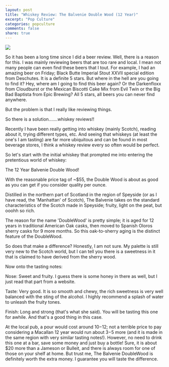 ```yaml
---
layout: post
title: "Whiskey Review: The Balvenie Double Wood (12 Year)"
excerpt: "Pop Culture"
categories: popculture
comments: false
share: true
---
```


![](https://wine-searcher1.freetls.fastly.net/images/labels/04/46/the-balvenie-doublewood-12-year-old-single-malt-scotch-whisky-speyside-scotland-10560446.jpg)





So it has been a long time since I did a beer review. Well, there is a reason for this. I was mainly reviewing beers that are too rare and local. I mean not many people can even find these beers that I tout. For example, I had an amazing beer on Friday; Black Butte Imperial Stout XXVII special edition from Deschutes. It is a definite 5 stars. But where in the hell are you going to find it? Hey, where am I going to find this beer again? Or the Darkenfloxx from Cloudburst or the Mexican Biscotti Cake Mix from Evil Twin or the Big Bad Baptista from Epic Brewing? All 5 stars, all beers you can never find anywhere. 



But the problem is that I really like reviewing things.


So there is a solution.......whiskey reviews!!

Recently I have been really getting into whiskey (mainly Scotch), reading about it, trying different types, etc. And seeing that whiskeys (at least the one's I am tasting) are far more ubiquitous and can be found in most beverage stores, I think a whiskey review every so often would be perfect.



So let's start with the initial whiskey that prompted me into entering the pretentious world of whiskey:



The 12 Year Balvenie Double Wood!


With the reasonable price tag of ~$55, the Double Wood is about as good as you can get if you consider quality per ounce. 


Distilled in the northern part of Scotland in the region of Speyside (or as I have read, the 'Manhattan' of Scotch), The Balvenie takes on the standard characteristics of the Scotch made in Speyside; fruity, light on the peat, but ooohh so rich. 


The reason for the name 'DoubleWood' is pretty simple; it is aged for 12 years in traditional American Oak casks, then moved to Spanish Oloros sherry casks for 9 more months. So this oak-to-sherry aging is the distinct feature of the DoubleWood.


So does that make a difference? Honestly, I am not sure. My palette is still very new to the Scotch world, but I can tell you there is a sweetness in it that is claimed to have derived from the sherry wood. 

Now onto the tasting notes:


Nose: Sweet and fruity. I guess there is some honey in there as well, but I just read that part from a website.

Taste: Very good. It is so smooth and chewy, the rich sweetness is very well balanced with the sting of the alcohol. I highly recommend a splash of water to unleash the fruity tones. 

Finish: Long and strong (that's what she said). You will be tasting this one for awhile. And that's a good thing in this case.



At the local pub, a pour would cost around $10-$12; not a terrible price to pay considering a Macallan 12 year would run about $3-$5 more (and it is made in the same region with very similar tasting notes!). However, no need to drink this one at a bar, save some money and just buy a bottle! Sure, it is about $20 more than a Jameson or Bulleit, and there is always room for one of those on your shelf at home. But trust me, The Balvenie DoubleWood is definitely worth the extra money. I guarantee you will taste the difference. 










